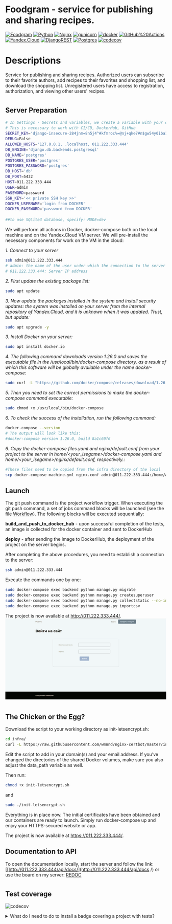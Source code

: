# Foodgram - service for publishing and sharing recipes.
[![Foodgram](https://github.com/evgvol/foodgram-project-react/actions/workflows/foodgram_workflow.yml/badge.svg)](https://github.com/evgvol//foodgram-project-react/actions/workflows/foodgram_workflow.yml)
[![Python](https://img.shields.io/badge/-Python-464646?style=flat-square&logo=Python)](https://www.python.org/)
[![Nginx](https://img.shields.io/badge/-NGINX-464646?style=flat-square&logo=NGINX)](https://nginx.org/ru/)
[![gunicorn](https://img.shields.io/badge/-gunicorn-464646?style=flat-square&logo=gunicorn)](https://gunicorn.org/)
[![docker](https://img.shields.io/badge/-Docker-464646?style=flat-square&logo=docker)](https://www.docker.com/)
[![GitHub%20Actions](https://img.shields.io/badge/-GitHub%20Actions-464646?style=flat-square&logo=GitHub%20actions)](https://github.com/features/actions)
[![Yandex.Cloud](https://img.shields.io/badge/-Yandex.Cloud-464646?style=flat-square&logo=Yandex.Cloud)](https://cloud.yandex.ru/)
[![DjangoREST](https://img.shields.io/badge/DJANGO-REST-ff1709?style=for-the-badge&logo=django&logoColor=white&color=ff1709&labelColor=gray)](https://www.django-rest-framework.org/)
[![Postgres](https://img.shields.io/badge/postgres-%23316192.svg?style=for-the-badge&logo=postgresql&logoColor=white)](https://www.postgresql.org/)
[![codecov](https://codecov.io/gh/EvgVol/foodgram-project-react/branch/master/graph/badge.svg?token=FKKAKXU90C)](https://codecov.io/gh/EvgVol/foodgram-project-react)

# Descriptions
Service for publishing and sharing recipes.
Authorized users can subscribe to their favorite authors, add recipes to their favorites and shopping list, and download the shopping list. Unregistered users have access to registration, authorization, and viewing other users' recipes.

#

## Server Preparation

```bash
# In Settings - Secrets and variables, we create a variable with your data
# This is necessary to work with CI/CD, DockerHub, GitHub
SECRET_KEY='django-insecure-284jnm=8n5j4^#kfmroc%=@nj+qke7#n$gw54y0iba1-&##f(d'
DEBUG=False
ALLOWED_HOSTS='127.0.0.1, .localhost, 011.222.333.444'
DB_ENGINE='django.db.backends.postgresql'
DB_NAME='postgres'
POSTGRES_USER='postgres'
POSTGRES_PASSWORD='postgres'
DB_HOST='db'
DB_PORT=5432
HOST=011.222.333.444
USER=admin
PASSWORD=password
SSH_KEY='<< private SSH key >>'
DOCKER_USERNAME='login from DOCKER'
DOCKER_PASSWORD='password from DOCKER'

##to use SQLite3 database, specify: MODE=dev
```

We will perform all actions in Docker, docker-compose both on the local machine and on the Yandex.Cloud VM server.
We will pre-install the necessary components for work on the VM in the cloud:

*1. Connect to your server*

```bash
ssh admin@011.222.333.444
# admin: the name of the user under which the connection to the server will be made
# 011.222.333.444: Server IP address
```

*2. First update the existing package list:*

```bash
sudo apt update
```

*3. Now update the packages installed in the system and install security updates: the system was installed on your server from the internal repository of Yandex.Cloud, and it is unknown when it was updated. Trust, but update:*

```bash
sudo apt upgrade -y
```

*3. Install Docker on your server:*

```bash
sudo apt install docker.io
```

*4. The following command downloads version 1.26.0 and saves the executable file in the /usr/local/bin/docker-compose directory, as a result of which this software will be globally available under the name docker-compose:*

```bash
sudo curl -L "https://github.com/docker/compose/releases/download/1.26.0/docker-compose-$(uname -s)-$(uname -m)" -o /usr/local/bin/docker-compose
```

*5. Then you need to set the correct permissions to make the docker-compose command executable:*
```bash
sudo chmod +x /usr/local/bin/docker-compose
```

*6. To check the success of the installation, run the following command:*

```bash
docker-compose --version
# The output will look like this:
#docker-compose version 1.26.0, build 8a1c60f6
```

*6. Copy the docker-compose files.yaml and nginx/default.conf from your project to the server in home/<your_isegame>/docker-compose.yaml and home/<your_isegame>/nginx/default.conf, respectively.:*

```bash
#These files need to be copied from the infra directory of the local
scp docker-compose machine.yml nginx.conf admin@011.222.333.444:/home/admin/
```
## Launch

The git push command is the project workflow trigger. When executing the git push command, a set of jobs command blocks will be launched (see the file [Workflow](https://github.com/evgvol/websity-by-designer/actions/workflows/main.yml)). The following blocks will be executed sequentially:

**build_and_push_to_docker_hub** - upon successful completion of the tests, an image is collected for the docker container and sent to DockerHub

**deploy** - after sending the image to DockerHub, the deployment of the project on the server begins.

After completing the above procedures, you need to establish a connection to the server:

```bash
ssh admin@011.222.333.444
```

Execute the commands one by one:

```bash
sudo docker-compose exec backend python manage.py migrate
sudo docker-compose exec backend python manage.py createsuperuser
sudo docker-compose exec backend python manage.py collectstatic --no-input
sudo docker-compose exec backend python manage.py importcsv
```

The project is now available at http://011.222.333.444/.
[![example](https://raw.githubusercontent.com/EvgVol/foodgram_drf/master/animation.gif)]()
#

## The Chicken or the Egg?

Download the script to your working directory as init-letsencrypt.sh:

```bash
cd infra/
curl -L https://raw.githubusercontent.com/wmnnd/nginx-certbot/master/init-letsencrypt.sh > init-letsencrypt.sh
```
Edit the script to add in your domain(s) and your email address. If you’ve changed the directories of the shared Docker volumes, make sure you also adjust the data_path variable as well.

Then run:
```bash
chmod +x init-letsencrypt.sh
``` 
and

```bash
sudo ./init-letsencrypt.sh
```

Everything is in place now. The initial certificates have been obtained and our containers are ready to launch. Simply run docker-compose up and enjoy your HTTPS-secured website or app.

The project is now available at https://011.222.333.444/.


## Documentation to API   
To open the documentation locally, start the server and follow the link:
[[http://011.222.333.444/api/docs/](http://011.222.333.444/api/docs /) or use the board on my server: [REDOC](https://ifood.sytes.net/api/docs/)

#  

## Test coverage

![codecov](https://codecov.io/gh/EvgVol/foodgram-project-react/branch/master/graphs/sunburst.svg?token=FKKAKXU90C)


</b></details>
<details>
<summary>What do I need to do to install a badge covering a project with tests? </summary><br><b>

*  #### 1. Register on the service: [codecov.io ](https://codecov.io )


* #### 2. Configure integration, add a step to send data to the service
  #### Adding CODECOV_TOKEN to the secrets of this repository
  #### #### Below is the code that needs to be added to foodgram_workflow.yml (for a more complete example, see [here](https://github.com/codecov/codecov-action#usage )):
```bash
    - name: Upload coverage reports to Codecov
      uses: codecov/codecov-action@v2
      with:
        token: ${{ secrets.CODECOV_TOKEN }}
        files: ./coverage.xml
        flags: pytest
        name: foodgram-pytest-cov
        env_vars: OS,PYTHON
        fail_ci_if_error: true
        verbose: true
```

* #### 3. As soon as you make a pull request, you can get an analysis of the test coverage on the service [codecov.io ](https://codecov.io )


</b></details>



#            
